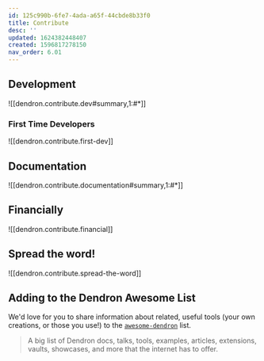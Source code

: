 ```yaml
---
id: 125c990b-6fe7-4ada-a65f-44cbde8b33f0
title: Contribute
desc: ''
updated: 1624382448407
created: 1596817278150
nav_order: 6.01
---
```


## Development

![[dendron.contribute.dev#summary,1:#*]]

### First Time Developers

![[dendron.contribute.first-dev]]

## Documentation

![[dendron.contribute.documentation#summary,1:#*]]

## Financially

![[dendron.contribute.financial]]

## Spread the word! 

![[dendron.contribute.spread-the-word]]

## Adding to the Dendron Awesome List

We'd love for you to share information about related, useful tools (your own creations, or those you use!) to the [`awesome-dendron`](https://github.com/dendronhq/awesome-dendron/) list.

> A big list of Dendron docs, talks, tools, examples, articles, extensions, vaults, showcases, and more that the internet has to offer. 

